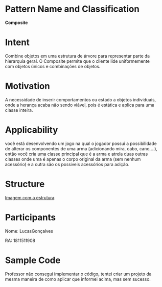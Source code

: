 # **Pattern Name and Classification**
 **Composite**

# **Intent**

Combine objetos em uma estrutura de árvore para representar parte da hierarquia geral. O Composite permite que o cliente lide uniformemente com objetos únicos e combinações de objetos.

# **Motivation**

A necessidade de inserir comportamentos ou estado a objetos individuais, onde a herança acaba não sendo viável, pois é estática e aplica para uma classe inteira.

# **Applicability**

você está desenvolvendo um jogo na qual o jogador possui a possibilidade de alterar os componentes de uma arma (adicionando mira, cabo, cano,...), então você cria uma classe principal que é a arma e atrela duas outras classes onde uma é apenas o corpo original da arma (sem nenhum acessório) e a outra são os possiveis acessórios para adição.

# **Structure**

[Imagem com a estrutura](https://github.com/LucasHOliveira/Trabalho-Composite/blob/master/ImagemEstrutura/Estrutura.png)

# **Participants**

Nome: LucasGonçalves

RA: 1811511908

# **Sample Code**

Professor não consegui implementar o código, tentei criar um projeto da mesma maneira de como aplicar que informei acima, mas sem sucesso.